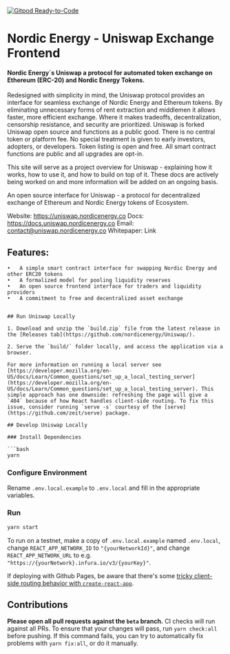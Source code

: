 [![Gitpod Ready-to-Code](https://img.shields.io/badge/Gitpod-Ready--to--Code-blue?logo=gitpod)](https://gitpod.io/#https://github.com/nordicenergy/uniswap-exchange) 

# Nordic Energy - Uniswap Exchange Frontend

####  Nordic Energy´s Uniswap a protocol for automated token exchange on Ethereum (ERC-20) and Nordic Energy Tokens.

Redesigned with simplicity in mind, the Uniswap protocol provides an interface for seamless exchange of Nordic Energy and Ethereum tokens. By eliminating unnecessary forms of rent extraction and middlemen it allows faster, more efficient exchange. Where it makes tradeoffs, decentralization, censorship resistance, and security are prioritized. Uniswap is forked Uniswap open source and functions as a public good. There is no central token or platform fee. No special treatment is given to early investors, adopters, or developers. Token listing is open and free. All smart contract functions are public and all upgrades are opt-in.

This site will serve as a project overview for Uniswap - explaining how it works, how to use it, and how to build on top of it. These docs are actively being worked on and more information will be added on an ongoing basis.

An open source interface for Uniswap - a protocol for decentralized exchange of Ethereum and Nordic Energy tokens of Ecosystem.

Website: https://uniswap.nordicenergy.co
Docs: https://docs.uniswap.nordicenergy.co
Email: contact@uniswap.nordicenergy.co
Whitepaper: Link

## Features:

	•	A simple smart contract interface for swapping Nordic Energy and other ERC20 tokens
	•	A formalized model for pooling liquidity reserves
	•	An open source frontend interface for traders and liquidity providers
	•	A commitment to free and decentralized asset exchange
```

## Run Uniswap Locally

1. Download and unzip the `build.zip` file from the latest release in the [Releases tab](https://github.com/nordicenergy/Uniswap/).

2. Serve the `build/` folder locally, and access the application via a browser.

For more information on running a local server see [https://developer.mozilla.org/en-US/docs/Learn/Common_questions/set_up_a_local_testing_server](https://developer.mozilla.org/en-US/docs/Learn/Common_questions/set_up_a_local_testing_server). This simple approach has one downside: refreshing the page will give a `404` because of how React handles client-side routing. To fix this issue, consider running `serve -s` courtesy of the [serve](https://github.com/zeit/serve) package.

## Develop Uniswap Locally

### Install Dependencies

```bash
yarn
```

### Configure Environment

Rename `.env.local.example` to `.env.local` and fill in the appropriate variables.

### Run

```bash
yarn start
```

To run on a testnet, make a copy of `.env.local.example` named `.env.local`, change `REACT_APP_NETWORK_ID` to `"{yourNetworkId}"`, and change `REACT_APP_NETWORK_URL` to e.g. `"https://{yourNetwork}.infura.io/v3/{yourKey}"`.

If deploying with Github Pages, be aware that there's some [tricky client-side routing behavior with `create-react-app`](https://create-react-app.dev/docs/deployment#notes-on-client-side-routing).

## Contributions

**Please open all pull requests against the `beta` branch.** CI checks will run against all PRs. To ensure that your changes will pass, run `yarn check:all` before pushing. If this command fails, you can try to automatically fix problems with `yarn fix:all`, or do it manually.
